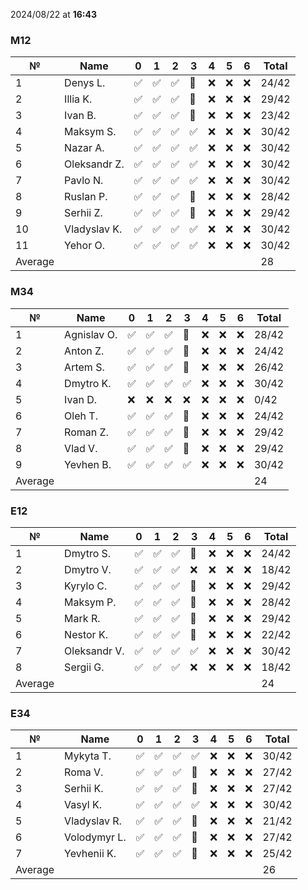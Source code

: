 2024/08/22 at **16:43**
### M12
|№|Name|0|1|2|3|4|5|6|Total|
|-----|-----|-----|-----|-----|-----|-----|-----|-----|-----|
|1|Denys L.|✅|✅|✅|🔄|❌|❌|❌|24/42|
|2|Illia K.|✅|✅|✅|🔄|❌|❌|❌|29/42|
|3|Ivan B.|✅|✅|✅|🔄|❌|❌|❌|23/42|
|4|Maksym S.|✅|✅|✅|✅|❌|❌|❌|30/42|
|5|Nazar A.|✅|✅|✅|✅|❌|❌|❌|30/42|
|6|Oleksandr Z.|✅|✅|✅|✅|❌|❌|❌|30/42|
|7|Pavlo N.|✅|✅|✅|✅|❌|❌|❌|30/42|
|8|Ruslan P.|✅|✅|✅|🔄|❌|❌|❌|28/42|
|9|Serhii Z.|✅|✅|✅|🔄|❌|❌|❌|29/42|
|10|Vladyslav K.|✅|✅|✅|✅|❌|❌|❌|30/42|
|11|Yehor O.|✅|✅|✅|✅|❌|❌|❌|30/42|
|Average|||||||||28|
### M34
|№|Name|0|1|2|3|4|5|6|Total|
|-----|-----|-----|-----|-----|-----|-----|-----|-----|-----|
|1|Agnislav O.|✅|✅|✅|🔄|❌|❌|❌|28/42|
|2|Anton Z.|✅|✅|✅|🔄|❌|❌|❌|24/42|
|3|Artem S.|✅|✅|✅|🔄|❌|❌|❌|26/42|
|4|Dmytro K.|✅|✅|✅|✅|❌|❌|❌|30/42|
|5|Ivan D.|❌|❌|❌|❌|❌|❌|❌|0/42|
|6|Oleh T.|✅|✅|✅|🔄|❌|❌|❌|24/42|
|7|Roman Z.|✅|✅|✅|🔄|❌|❌|❌|29/42|
|8|Vlad V.|✅|✅|✅|🔄|❌|❌|❌|29/42|
|9|Yevhen B.|✅|✅|✅|✅|❌|❌|❌|30/42|
|Average|||||||||24|
### E12
|№|Name|0|1|2|3|4|5|6|Total|
|-----|-----|-----|-----|-----|-----|-----|-----|-----|-----|
|1|Dmytro S.|✅|✅|✅|🔄|❌|❌|❌|24/42|
|2|Dmytro V.|✅|✅|✅|❌|❌|❌|❌|18/42|
|3|Kyrylo C.|✅|✅|✅|🔄|❌|❌|❌|29/42|
|4|Maksym P.|✅|✅|✅|🔄|❌|❌|❌|28/42|
|5|Mark R.|✅|✅|✅|🔄|❌|❌|❌|29/42|
|6|Nestor K.|✅|✅|✅|🔄|❌|❌|❌|22/42|
|7|Oleksandr V.|✅|✅|✅|✅|❌|❌|❌|30/42|
|8|Sergii G.|✅|✅|✅|❌|❌|❌|❌|18/42|
|Average|||||||||24|
### E34
|№|Name|0|1|2|3|4|5|6|Total|
|-----|-----|-----|-----|-----|-----|-----|-----|-----|-----|
|1|Mykyta T.|✅|✅|✅|✅|❌|❌|❌|30/42|
|2|Roma V.|✅|✅|✅|🔄|❌|❌|❌|27/42|
|3|Serhii K.|✅|✅|✅|🔄|❌|❌|❌|27/42|
|4|Vasyl K.|✅|✅|✅|✅|❌|❌|❌|30/42|
|5|Vladyslav R.|✅|✅|✅|🔄|❌|❌|❌|21/42|
|6|Volodymyr L.|✅|✅|✅|🔄|❌|❌|❌|27/42|
|7|Yevhenii K.|✅|✅|✅|🔄|❌|❌|❌|25/42|
|Average|||||||||26|
